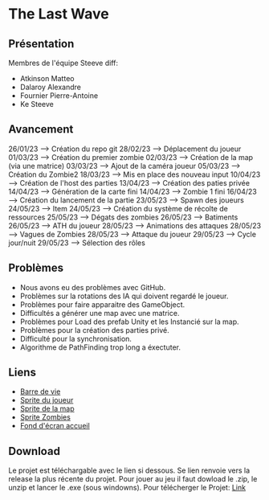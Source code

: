 # The Last Wave

## Présentation

Membres de l'équipe Steeve diff:
- Atkinson Matteo
- Dalaroy Alexandre
- Fournier Pierre-Antoine
- Ke Steeve

## Avancement

26/01/23 --> Création du repo git
28/02/23 --> Déplacement du joueur 
01/03/23 --> Création du premier zombie
02/03/23 --> Création de la map (via une matrice)
03/03/23 --> Ajout de la caméra joueur
05/03/23 --> Création du Zombie2
18/03/23 --> Mis en place des nouveau input
10/04/23 --> Création de l'host des parties
13/04/23 --> Création des paties privée
14/04/23 --> Génération de la carte fini
14/04/23 --> Zombie 1 fini
16/04/23 --> Création du lancement de la partie
23/05/23 --> Spawn des joueurs
24/05/23 --> Item
24/05/23 --> Création du système de récolte de ressources
25/05/23 --> Dégats des zombies
26/05/23 --> Batiments
26/05/23 --> ATH du joueur
28/05/23 --> Animations des attaques
28/05/23 --> Vagues de Zombies
28/05/23 --> Attaque du joueur
29/05/23 --> Cycle jour/nuit
29/05/23 --> Sélection des rôles

## Problèmes
- Nous avons eu des problèmes avec GitHub.
- Problèmes sur la rotations des IA qui doivent regardé le joueur.
- Problèmes pour faire apparaitre des GameObject.
- Difficultés a générer une map avec une matrice.
- Problèmes pour Load des prefab Unity et les Instancié sur la map.
- Problèmes pour la création des parties privé.
- Difficulté pour la synchronisation.
- Algorithme de PathFinding trop long a éxectuter.

## Liens
- [Barre de vie](https://www.freepik.com/free-vector/game-ui-kit-set-user-interface-gui-build-2d-games-casual-game-vector-can-be-used-mobile-web-games-vector-illustration_25273347.htm#query=game%20health%20bar&position=2&from_view=keyword&track=aisFreepik)
- [Sprite du joueur](https://game-endeavor.itch.io/mystic-woods)
- [Sprite de la map](https://bekri36.itch.io/36x36-top-down-tileset)
- [Sprite Zombies](https://pipoya.itch.io/pipoya-free-rpg-character-sprites-32x32)
- [Fond d'écran accueil](https://www.besthdwallpaper.com/forests/forest-pixel-art-dt_en-US-106514.html)

## Download
Le projet est téléchargable avec le lien si dessous. Se lien renvoie vers la release la plus récente du projet. Pour jouer au jeu il faut dowload le .zip, le unzip et lancer le .exe (sous windowns).
Pour télécherger le Projet: [Link](https://github.com/Powopaf/the_last_wave/releases/tag/Soutenance2)
